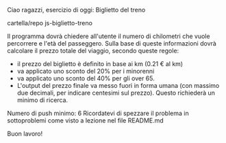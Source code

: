 Ciao ragazzi,
esercizio di oggi: Biglietto del treno

cartella/repo js-biglietto-treno

Il programma dovrà chiedere all'utente il numero di chilometri che vuole percorrere e l'età del passeggero. Sulla base di queste informazioni dovrà calcolare il prezzo totale del viaggio, secondo queste regole:
- il prezzo del biglietto è definito in base ai km (0.21 € al km)
- va applicato uno sconto del 20% per i minorenni
- va applicato uno sconto del 40% per gli over 65.
- L'output del prezzo finale va messo fuori in forma umana (con massimo due decimali, per indicare centesimi sul prezzo). Questo richiederà un minimo di ricerca.

Numero di push minimo: 6
Ricordatevi di spezzare il problema in sottoproblemi come visto a lezione nel file README.md

Buon lavoro!